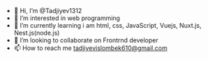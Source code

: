 - 👋 Hi, I’m @Tadjiyev1312
- 👀 I’m interested in web programming
- 🌱 I’m currently learning i am html, css, JavaScript, Vuejs, Nuxt.js, Nest.js(node.js)
- 💞️ I’m looking to collaborate on Frontrnd developer
- 📫 How to reach me tadjiyevislombek610@gmail.com

<!---
Tadjiyev1312/Tadjiyev1312 is a ✨ special ✨ repository because its `README.md` (this file) appears on your GitHub profile.
You can click the Preview link to take a look at your changes.
--->
